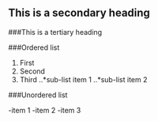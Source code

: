 ## This is a secondary heading
###This is a tertiary heading

###Ordered list

1. First
2. Second
3. Third
..*sub-list item 1
..*sub-list item 2

###Unordered list

-item 1
-item 2
-item 3
